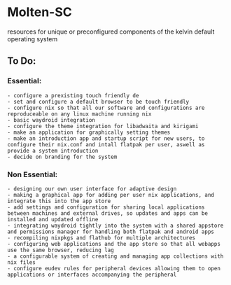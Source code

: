 # Molten-SC
resources for unique or preconfigured components of the kelvin default operating system

## To Do:

  ### Essential:

    - configure a prexisting touch friendly de
    - set and configure a default browser to be touch friendly
    - configure nix so that all our software and configurations are reproduceable on any linux machine running nix
    - basic waydroid integration
    - configure the theme integration for libadwaita and kirigami
    - make an application for graphically setting themes
    - make an introduction app and startup script for new users, to configure their nix.conf and intall flatpak per user, aswell as provide a system introduction
    - decide on branding for the system

  ### Non Essential:

    - designing our own user interface for adaptive design
    - making a graphical app for adding per user nix applications, and integrate this into the app store
    - add settings and configuration for sharing local applications between machines and external drives, so updates and apps can be installed and updated offline
    - integrating waydroid tightly into the system with a shared appstore and permissions manager for handling both flatpak and android apps
    - recompiling nixpkgs and flathub for multiple architectures
    - configuring web applications and the app store so that all webapps use the same browser, reducing lag
    - a configurable system of creating and managing app collections with nix files
    - configure eudev rules for peripheral devices allowing them to open applications or interfaces accompanying the peripheral
